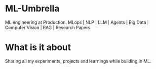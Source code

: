 # ML-Umbrella
ML engineering at Production. MLops | NLP |  LLM | Agents | Big Data | Computer Vision | RAG | Research Papers

# What is it about
Sharing all my experiments, projects and learnings while building in ML.



